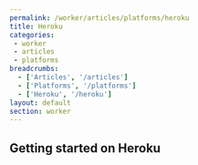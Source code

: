 ```yaml
---
permalink: /worker/articles/platforms/heroku
title: Heroku
categories:
 - worker
 - articles
 - platforms
breadcrumbs:
  - ['Articles', '/articles']
  - ['Platforms', '/platforms']
  - ['Heroku', '/heroku']
layout: default
section: worker
---
```


## Getting started on Heroku
